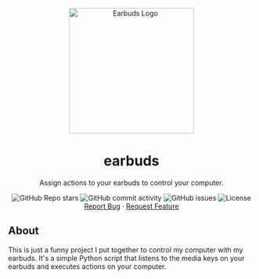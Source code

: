 <div align="center">
    <a href="https://github.com/kaangiray26/earbuds">
        <img src="https://kaangiray26.github.io/earbuds/static/512.png" alt="Earbuds Logo" width="256" height="256">
    </a>
    <h1 align="center">earbuds</h1>
    <p align="center">
        Assign actions to your earbuds to control your computer.
        <br />
        <div align="center">
            <img alt="GitHub Repo stars" src="https://img.shields.io/github/stars/kaangiray26/earbuds?style=flat-square">
            <img alt="GitHub commit activity" src="https://img.shields.io/github/commit-activity/m/kaangiray26/earbuds?style=flat-square">
            <img alt="GitHub issues" src="https://img.shields.io/github/issues/kaangiray26/earbuds?style=flat-square">
            <img alt="License" src="https://img.shields.io/github/license/kaangiray26/earbuds.svg?style=flat-square">
        </div>
        <a href="https://github.com/kaangiray26/earbuds/issues">Report Bug</a>
        ·
        <a href="https://github.com/kaangiray26/earbuds/issues">Request Feature</a>
    </p>
</div>

## About
This is just a funny project I put together to control my computer with my earbuds. It's a simple Python script that listens to the media keys on your earbuds and executes actions on your computer.